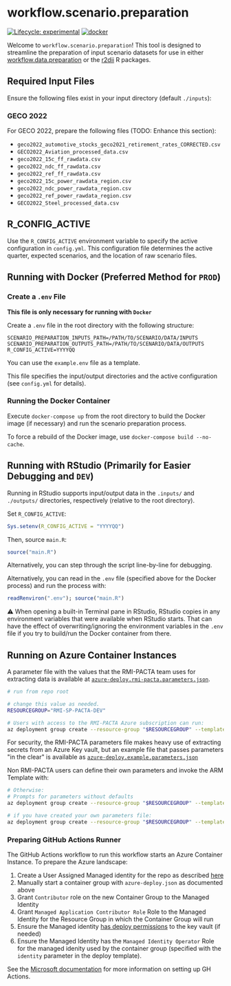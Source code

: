 # workflow.scenario.preparation

<!-- badges: start -->
[![Lifecycle:
experimental](https://img.shields.io/badge/lifecycle-experimental-orange.svg)](https://lifecycle.r-lib.org/articles/stages.html#experimental) 
[![docker](https://github.com/RMI-PACTA/workflow.scenario.preparation/actions/workflows/docker.yml/badge.svg)](https://github.com/RMI-PACTA/workflow.scenario.preparation/actions/workflows/docker.yml)
<!-- badges: end -->

Welcome to `workflow.scenario.preparation`! This tool is designed to streamline the preparation of input scenario datasets for use in either [workflow.data.preparation](https://github.com/RMI-PACTA/workflow.data.preparation) or the [r2dii](https://rmi-pacta.github.io/r2dii.analysis/) R packages.

## Required Input Files

Ensure the following files exist in your input directory (default `./inputs`):

### GECO 2022

For GECO 2022, prepare the following files (TODO: Enhance this section):

- `geco2022_automotive_stocks_geco2021_retirement_rates_CORRECTED.csv`
- `GECO2022_Aviation_processed_data.csv`
- `geco2022_15c_ff_rawdata.csv`
- `geco2022_ndc_ff_rawdata.csv`
- `geco2022_ref_ff_rawdata.csv`
- `geco2022_15c_power_rawdata_region.csv`
- `geco2022_ndc_power_rawdata_region.csv`
- `geco2022_ref_power_rawdata_region.csv`
- `GECO2022_Steel_processed_data.csv`

## R_CONFIG_ACTIVE

Use the `R_CONFIG_ACTIVE` environment variable to specify the active configuration in `config.yml`. This configuration file determines the active quarter, expected scenarios, and the location of raw scenario files.


## Running with Docker (Preferred Method for `PROD`)

### Create a `.env` File

**This file is only necessary for running with `Docker`**

Create a `.env` file in the root directory with the following structure:

``` env
SCENARIO_PREPARATION_INPUTS_PATH=/PATH/TO/SCENARIO/DATA/INPUTS
SCENARIO_PREPARATION_OUTPUTS_PATH=/PATH/TO/SCENARIO/DATA/OUTPUTS
R_CONFIG_ACTIVE=YYYYQQ
```

You can use the `example.env` file as a template.

This file specifies the input/output directories and the active configuration (see `config.yml` for details).


### Running the Docker Container

Execute `docker-compose up` from the root directory to build the Docker image (if necessary) and run the scenario preparation process.

To force a rebuild of the Docker image, use `docker-compose build --no-cache`.

## Running with RStudio (Primarily for Easier Debugging and `DEV`)

Running in RStudio supports input/output data in the `.inputs/` and `./outputs/` directories, respectively (relative to the root directory).

Set `R_CONFIG_ACTIVE`:

```r
Sys.setenv(R_CONFIG_ACTIVE = "YYYYQQ")
```

Then, source `main.R`:

```r
source("main.R")
```

Alternatively, you can step through the script line-by-line for debugging.

Alternatively, you can read in the `.env` file (specified above for the Docker process) and run the process with:

```r
readRenviron(".env"); source("main.R")
```

⚠️ When opening a built-in Terminal pane in RStudio, RStudio copies in any environment variables that were available when RStudio starts. That can have the effect of overwriting/ignoring the environment variables in the `.env` file if you try to build/run the Docker container from there.

## Running on Azure Container Instances

A parameter file with the values that the RMI-PACTA team uses for extracting data is available at [`azure-deploy.rmi-pacta.parameters.json`](azure-deploy.rmi-pacta.parameters.json).

```sh
# run from repo root

# change this value as needed.
RESOURCEGROUP="RMI-SP-PACTA-DEV"

# Users with access to the RMI-PACTA Azure subscription can run:
az deployment group create --resource-group "$RESOURCEGROUP" --template-file azure-deploy.json --parameters azure-deploy.rmi-pacta.parameters.json

```

For security, the RMI-PACTA parameters file makes heavy use of extracting secrets from an Azure Key vault, but an example file that passes parameters "in the clear" is available as [`azure-deploy.example.parameters.json`](azure-deploy.example.parameters.json)

Non RMI-PACTA users can define their own parameters and invoke the ARM Template with:

```sh
# Otherwise:
# Prompts for parameters without defaults
az deployment group create --resource-group "$RESOURCEGROUP" --template-file azure-deploy.json 

# if you have created your own parameters file:
az deployment group create --resource-group "$RESOURCEGROUP" --template-file azure-deploy.json --parameters @azure-deploy.parameters.json
```

### Preparing GitHub Actions Runner

The GitHub Actions workflow to run this workflow starts an Azure Container Instance.
To prepare the Azure landscape:

1. Create a User Assigned Managed identity for the repo as described [here](https://github.com/marketplace/actions/azure-login#login-with-openid-connect-oidc-recommended)
2. Manually start a container group with `azure-deploy.json` as documented above
3. Grant `Contributor` role on the new Container Group to the Managed Identity
4. Grant `Managed Application Contributor Role` Role to the Managed Identity for the Resource Group in which the Container Group will run
5. Ensure the Managed identity [has deploy permissions](https://learn.microsoft.com/en-us/azure/azure-resource-manager/templates/key-vault-parameter?tabs=azure-cli#grant-deployment-access-to-the-secrets) to the key vault (if needed)
6. Ensure the Managed Identity has the `Managed Identity Operator` Role for the managed idenity used by the container group (specified with the `identity` parameter in the deploy template).

See the [Microsoft documentation](https://learn.microsoft.com/en-us/azure/container-instances/container-instances-github-action?tabs=userlevel) for more information on setting up GH Actions.
